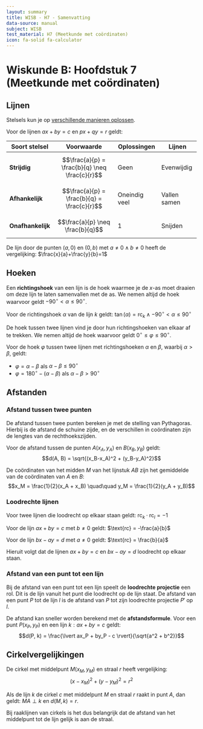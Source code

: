 ```yaml
---
layout: summary
title: WISB - H7 - Samenvatting
data-source: manual
subject: WISB
test_material: H7 (Meetkunde met coördinaten)
icon: fa-solid fa-calculator
---
```


# Wiskunde B: Hoofdstuk 7 (Meetkunde met coördinaten)

## Lijnen

Stelsels kun je op [verschillende manieren oplossen](../../4VWO/P3/wisb_h4.md).

Voor de lijnen $ax+by=c$ en $px+qy=r$ geldt:

| Soort stelsel     | Voorwaarde                                     | Oplossingen   | Lijnen       |
| ----------------- | ---------------------------------------------- | ------------- | ------------ |
| **Strijdig**      | $$\frac{a}{p} = \frac{b}{q} \neq \frac{c}{r}$$ | Geen          | Evenwijdig   |
| **Afhankelijk**   | $$\frac{a}{p} = \frac{b}{q} = \frac{c}{r}$$    | Oneindig veel | Vallen samen |
| **Onafhankelijk** | $$\frac{a}{p} \neq \frac{b}{q}$$               | 1             | Snijden      |

De lijn door de punten $(a, 0)$ en $(0, b)$ met $a \neq 0 \land b \neq 0$ heeft de vergelijking: $\frac{x}{a}+\frac{y}{b}=1$

## Hoeken

Een **richtingshoek** van een lijn is de hoek waarmee je de $x$-as moet draaien om deze lijn te laten samenvallen met de as. We nemen altijd de hoek waarvoor geldt $-90^{\circ} < \alpha \leq 90^{\circ}$.

Voor de richtingshoek $\alpha$ van de lijn $k$ geldt: $\tan (\alpha) = \text{rc}_k \land -90^{\circ} < \alpha \leq 90^{\circ}$

De hoek tussen twee lijnen vind je door hun richtingshoeken van elkaar af te trekken. We nemen altijd de hoek waarvoor geldt $0^{\circ} \leq \varphi \leq 90^{\circ}$.

Voor de hoek $\varphi$ tussen twee lijnen met richtingshoeken $\alpha$ en $\beta$, waarbij $\alpha > \beta$, geldt:

- $\varphi = \alpha - \beta$ als $\alpha - \beta \leq 90^{\circ}$
- $\varphi = 180^{\circ} - (\alpha - \beta)$ als $\alpha - \beta > 90^{\circ}$

## Afstanden

### Afstand tussen twee punten

De afstand tussen twee punten bereken je met de stelling van Pythagoras. Hierbij is de afstand de schuine zijde, en de verschillen in coördinaten zijn de lengtes van de rechthoekszijden.

Voor de afstand tussen de punten $A(x_A, y_A)$ en $B(x_B, y_B)$ geldt:
$$d(A, B) = \sqrt{(x_B-x_A)^2 + (y_B-y_A)^2}$$

De coördinaten van het midden $M$ van het lijnstuk $AB$ zijn het gemiddelde van de coördinaten van $A$ en $B$:
$$x_M = \frac{1}{2}(x_A + x_B) \quad\quad y_M = \frac{1}{2}(y_A + y_B)$$

### Loodrechte lijnen

Voor twee lijnen die loodrecht op elkaar staan geldt: $\text{rc}_k \cdot \text{rc}_l = -1$

Voor de lijn $ax+by=c$ met $b \neq 0$ geldt: $\text{rc} = -\frac{a}{b}$

Voor de lijn $bx - ay = d$ met $a \neq 0$ geldt: $\text{rc} = \frac{b}{a}$

Hieruit volgt dat de lijnen $ax+by=c$ en $bx-ay=d$ loodrecht op elkaar staan.

### Afstand van een punt tot een lijn

Bij de afstand van een punt tot een lijn speelt de **loodrechte projectie** een rol. Dit is de lijn vanuit het punt die loodrecht op de lijn staat. De afstand van een punt $P$ tot de lijn $l$ is de afstand van $P$ tot zijn loodrechte projectie $P'$ op $l$.

De afstand kan sneller worden berekend met de **afstandsformule**. Voor een punt $P(x_P, y_P)$ en een lijn $k: ax + by = c$ geldt:
$$d(P, k) = \frac{\lvert ax_P + by_P - c \rvert}{\sqrt{a^2 + b^2}}$$

## Cirkelvergelijkingen

De cirkel met middelpunt $M(x_M, y_M)$ en straal $r$ heeft vergelijking:
$$(x - x_M)^2 + (y - y_M)^2 = r^2$$

Als de lijn $k$ de cirkel $c$ met middelpunt $M$ en straal $r$ raakt in punt $A$, dan geldt: $MA \perp k$ en $d(M, k) = r$.

Bij raaklijnen van cirkels is het dus belangrijk dat de afstand van het middelpunt tot de lijn gelijk is aan de straal.
